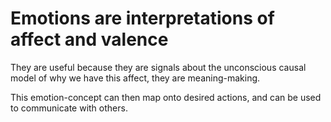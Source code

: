 # Emotions are interpretations of affect and valence
They are useful because they are signals about the unconscious causal model of why we have this affect, they are meaning-making. 

This emotion-concept can then map onto desired actions, and can be used to communicate with others.

<!-- {BearID:F38B96FC-C247-440B-AAF4-3DB79D94D6D4-6549-00000336436A718A} -->
